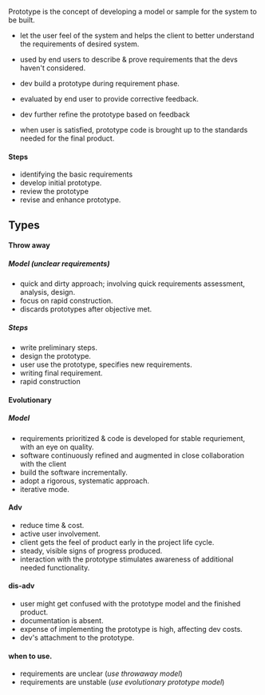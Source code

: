 Prototype is the concept of developing a model or sample for the system to be built. 

- let the user feel of the system and helps the client to better understand the requirements of desired system. 


- used by end users to describe & prove requirements that the devs haven't considered. 
- dev build a prototype during requirement phase. 
- evaluated by end user to provide corrective feedback. 
- dev further refine the prototype based on feedback 
- when user is satisfied, prototype code is brought up to the standards needed for the final product. 

#### Steps 
- identifying the basic requirements 
- develop initial prototype. 
- review the prototype
- revise and enhance prototype. 


## Types 
#### Throw away
##### Model  (unclear requirements)
- quick and dirty approach; involving quick requirements assessment, analysis, design. 
- focus on rapid construction. 
- discards prototypes after objective met. 

##### Steps 
- write preliminary steps. 
- design the prototype. 
- user use the prototype, specifies new requirements. 
- writing final requirement. 
- rapid construction 
#### Evolutionary 

##### Model 
- requirements prioritized & code is developed for stable requriement, with an eye on quality. 
- software continuously refined and augmented in close collaboration with the client
- build the software incrementally. 
- adopt a rigorous, systematic approach. 
- iterative mode. 

#### Adv 

- reduce time & cost. 
- active user involvement. 
- client gets the feel of product early in the project life cycle. 
- steady, visible signs of progress produced. 
- interaction with the prototype stimulates awareness of additional needed functionality. 


#### dis-adv
- user might get confused with the prototype model and the finished product. 
- documentation is absent. 
- expense of implementing the prototype is high, affecting dev costs. 
- dev's attachment to the prototype. 

#### when to use. 
- requirements are unclear (*use throwaway model*)
- requirements are unstable (*use evolutionary prototype model*)